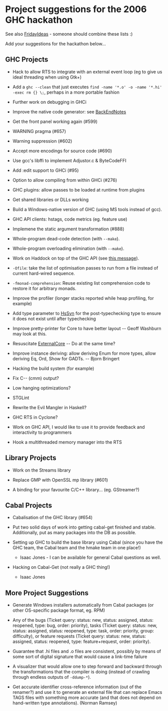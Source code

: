 # Project suggestions for the 2006 GHC hackathon


See also [FridayIdeas](friday-ideas) - someone should combine these lists :)


Add your suggestions for the hackathon below...

## GHC Projects

- Hack to allow RTS to integrate with an external event loop (eg to give us ideal threading when using Gtk+)

- Add a `ghc --clean` that just executes `find -name '*.o' -o -name '*.hi' -exec rm {} \;`, perhaps in a more portable fashion

- Further work on debugging in GHCi

- Improve the native code generator: see [BackEndNotes](back-end-notes)

- Get the front panel working again (#599)

- WARNING pragma (#657)

- Warning suppression (#602)

- Accept more encodings for source code (#690)

- Use gcc's libffi to implement Adjustor.c & ByteCodeFFI

- Add :edit support to GHCi (#95)

- Option to allow compiling from within GHCi (#276)

- GHC plugins: allow passes to be loaded at runtime from plugins

- Get shared libraries or DLLs working

- Build a Windows-native version of GHC (using MS tools instead of gcc).

- GHC API clients: hstags, code metrics (eg. feature use)

- Implemene the static argument transformation (#888)

- Whole-program dead-code detection (with `--make`).

- Whole-program overloading elimination (with `--make`).


 


- Work on Haddock on top of the GHC API (see [this message](http://www.haskell.org/pipermail/haskell/2006-August/018415.html)).

- `-Ofile`: take the list of optimisation passes to run from a file instead of current hard-wired sequence.

- `-fmonad-comprehension`: Reuse existing list comprehension code to restore it for arbitrary monads.

- Improve the profiler (longer stacks reported while heap profiling, for example)


 


- Add type parameter to [HsSyn](commentary/compiler/hs-syn-type) for the post-typechecking type to ensure it does not exist until after typechecking

- Improve pretty-printer for Core to have better layout -- Geoff Washburn may look at this. 
- Resuscitate [ExternalCore](external-core) -- Do at the same time?

- Improve instance deriving: allow deriving Enum for more types, allow deriving Eq, Ord, Show for GADTs. -- Bjorn Bringert

- Hacking the build system (for example)

- Fix C-- (cmm) output?

- Low hanging optimizations?

- STGLint

- Rewrite the Evil Mangler in Haskell?

- GHC RTS in Cyclone?

- Work on GHC API, I would like to use it to provide feedback and interactivity to programmers

- Hook a multithreaded memory manager into the RTS

## Library Projects


- Work on the Streams library

- Replace GMP with OpenSSL mp library (#601)

- A binding for your favourite C/C++ library...  (eg. GStreamer?)

## Cabal Projects

- Cabalisation of the GHC library (#654)

- Put two solid days of work into getting cabal-get finished and stable.  Additionally, put as many packages into the DB as possible.

- Setting up GHC to build the base library using Cabal (since you have the GHC team, the Cabal team and the hmake team in one place!)

  - Isaac Jones - I can be available for general Cabal questions as well. 

- Hacking on Cabal-Get (not really a GHC thing!)

  - Isaac Jones 

## More Project Suggestions

- Generate Windows installers automatically from Cabal packages (or
  other OS-specific package format, eg. RPM)

- Any of the bugs (Ticket query: status: new, status: assigned, status: reopened, type: bug, order: priority), tasks (Ticket query: status: new, status: assigned, status: reopened, type: task, order: priority, group: difficulty), or feature requests (Ticket query: status: new, status: assigned, status: reopened, type: feature+request, order: priority).

- Guarantee that .hi files and .o files are consistent, possibly by means of some sort of digital signature that would cause a link-time failure

- A visualizer that would allow one to step forward and backward through the transformations that the compiler is doing (instead of crawling through endless outputs of `-ddump-*`).

- Get accurate identifier cross-reference information (out of the renamer?) and use it to generate an external file that can replace Emacs TAGS files with something more accurate (and that does not depend on hand-written type annotations).  (Norman Ramsey)
